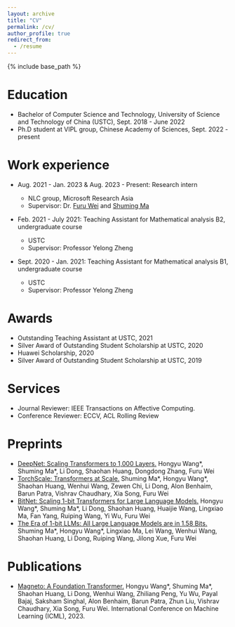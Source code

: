 ```yaml
---
layout: archive
title: "CV"
permalink: /cv/
author_profile: true
redirect_from:
  - /resume
---
```


{% include base_path %}

Education
======
* Bachelor of Computer Science and Technology, University of Science and Technology of China (USTC), Sept. 2018 - June 2022
* Ph.D student at VIPL group, Chinese Academy of Sciences, Sept. 2022 - present

Work experience
======
* Aug. 2021 - Jan. 2023 & Aug. 2023 - Present: Research intern
  * NLC group, Microsoft Research Asia
  * Supervisor: Dr. [Furu Wei](https://thegenerality.com/) and [Shuming Ma](https://shumingma.com/)

* Feb. 2021 - July 2021: Teaching Assistant for Mathematical analysis B2, undergraduate course
  * USTC
  * Supervisor: Professor Yelong Zheng

* Sept. 2020 - Jan. 2021: Teaching Assistant for Mathematical analysis B1, undergraduate course
  * USTC
  * Supervisor: Professor Yelong Zheng

Awards
======
* Outstanding Teaching Assistant at USTC, 2021
* Silver Award of Outstanding Student Scholarship at USTC, 2020
* Huawei Scholarship, 2020
* Silver Award of Outstanding Student Scholarship at USTC, 2019

Services
======
* Journal Reviewer: IEEE Transactions on Affective Computing.
* Conference Reviewer: ECCV, ACL Rolling Review

Preprints
======
* [DeepNet: Scaling Transformers to 1,000 Layers.](https://ustcwhy.github.io/publications/deepnet/) Hongyu Wang*, Shuming Ma*, Li Dong, Shaohan Huang, Dongdong Zhang, Furu Wei
* [TorchScale: Transformers at Scale.](https://ustcwhy.github.io/publications/torchscale/) Shuming Ma*, Hongyu Wang*, Shaohan Huang, Wenhui Wang, Zewen Chi, Li Dong, Alon Benhaim, Barun Patra, Vishrav Chaudhary, Xia Song, Furu Wei
* [BitNet: Scaling 1-bit Transformers for Large Language Models.](https://ustcwhy.github.io/publications/bitnet) Hongyu Wang*, Shuming Ma*, Li Dong, Shaohan Huang, Huaijie Wang, Lingxiao Ma, Fan Yang, Ruiping Wang, Yi Wu, Furu Wei
* [The Era of 1-bit LLMs: All Large Language Models are in 1.58 Bits.](https://ustcwhy.github.io/publications/bitnet_b1_58) Shuming Ma*, Hongyu Wang*, Lingxiao Ma, Lei Wang, Wenhui Wang, Shaohan Huang, Li Dong, Ruiping Wang, Jilong Xue, Furu Wei

Publications
======
* [Magneto: A Foundation Transformer.](https://ustcwhy.github.io/publications/foundation_transformer/) Hongyu Wang*, Shuming Ma*, Shaohan Huang, Li Dong, Wenhui Wang, Zhiliang Peng, Yu Wu, Payal Bajaj, Saksham Singhal, Alon Benhaim, Barun Patra, Zhun Liu, Vishrav Chaudhary, Xia Song, Furu Wei. International Conference on Machine Learning (ICML), 2023.
  
<!-- Talks
======
  <ul>{% for post in site.talks %}
    {% include archive-single-talk-cv.html %}
  {% endfor %}</ul>
  
Teaching
======
  <ul>{% for post in site.teaching %}
    {% include archive-single-cv.html %}
  {% endfor %}</ul>
  
Service and leadership
======
* Currently signed in to 43 different slack teams -->
